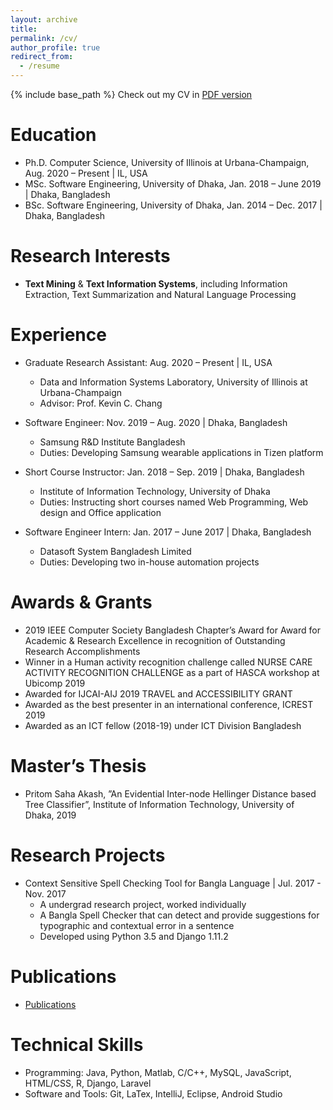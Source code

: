 ```yaml
---
layout: archive
title:
permalink: /cv/
author_profile: true
redirect_from:
  - /resume
---
```


{% include base_path %}
Check out my CV in [PDF version](http://pritomsaha.github.io/files/CV.pdf)

Education
======
* Ph.D. Computer Science, University of Illinois at Urbana-Champaign, Aug. 2020 – Present | IL, USA
* MSc. Software Engineering, University of Dhaka,  Jan. 2018 – June 2019 | Dhaka, Bangladesh
* BSc. Software Engineering, University of Dhaka,  Jan. 2014 – Dec. 2017 | Dhaka, Bangladesh

Research Interests
======
* **Text Mining** & **Text Information Systems**, including Information Extraction, Text Summarization and
Natural Language Processing

Experience
======
* Graduate Research Assistant: Aug. 2020 – Present | IL, USA
  * Data and Information Systems Laboratory, University of Illinois at Urbana-Champaign
  * Advisor: Prof. Kevin C. Chang

* Software Engineer: Nov. 2019 – Aug. 2020 | Dhaka, Bangladesh
  * Samsung R&D Institute Bangladesh
  * Duties: Developing Samsung wearable applications in Tizen platform

* Short Course Instructor: Jan. 2018 – Sep. 2019 | Dhaka, Bangladesh
  * Institute of Information Technology, University of Dhaka
  * Duties: Instructing short courses named Web Programming, Web design and Office application

* Software Engineer Intern: Jan. 2017 – June 2017 | Dhaka, Bangladesh
  * Datasoft System Bangladesh Limited
  * Duties: Developing two in-house automation projects


Awards & Grants
======
* 2019 IEEE Computer Society Bangladesh Chapter’s Award for Award for Academic & Research Excellence in recognition of Outstanding Research Accomplishments
* Winner in a Human activity recognition challenge called NURSE CARE ACTIVITY RECOGNITION CHALLENGE as a part of HASCA workshop at Ubicomp 2019
* Awarded for IJCAI-AIJ 2019 TRAVEL and ACCESSIBILITY GRANT
* Awarded as the best presenter in an international conference, ICREST 2019
* Awarded as an ICT fellow (2018-19) under ICT Division Bangladesh

Master’s Thesis
======
* Pritom Saha Akash, ”An Evidential Inter-node Hellinger Distance based Tree Classifier”, Institute of Information Technology, University of Dhaka, 2019

Research Projects
======
* Context Sensitive Spell Checking Tool for Bangla Language | Jul. 2017 - Nov. 2017
  * A undergrad research project, worked individually
  * A Bangla Spell Checker that can detect and provide suggestions for typographic and contextual error in a sentence
  * Developed using Python 3.5 and Django 1.11.2

Publications
======
* [Publications](https://pritomsaha.github.io/publications/)
  
  
Technical Skills
======
* Programming: Java, Python, Matlab, C/C++, MySQL, JavaScript, HTML/CSS, R, Django, Laravel
* Software and Tools: Git, LaTex, IntelliJ, Eclipse, Android Studio
<!-- Talks
======
  <ul>{% for post in site.talks %}
    {% include archive-single-talk-cv.html %}
  {% endfor %}</ul>

Teaching
======
  <ul>{% for post in site.teaching %}
    {% include archive-single-cv.html %}
  {% endfor %}</ul>

Service and leadership
======
* Currently signed in to 43 different slack teams
-->
